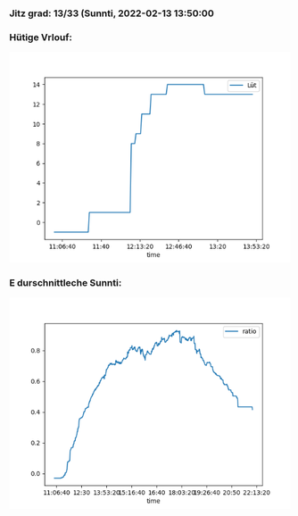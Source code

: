 ### Jitz grad: 13/33 (Sunnti, 2022-02-13 13:50:00

### Hütige Vrlouf:
![Graph](Today.png)

### E durschnittleche Sunnti:
![Graph](Sunnti.png)